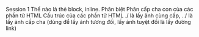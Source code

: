 Session 1
Thế nào là thẻ block, inline. Phân biệt
Phân cấp cha con của các phần tử HTML
Cấu trúc của các phần tử HTML
./ là lấy ảnh cùng cấp, ../ là lấy ảnh cấp cha (dùng để lấy ảnh tương đối, lấy ảnh tuyệt đối là lấy đường link)